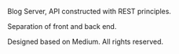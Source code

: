 Blog Server, API constructed with REST principles.

Separation of front and back end.

Designed based on Medium. All rights reserved.